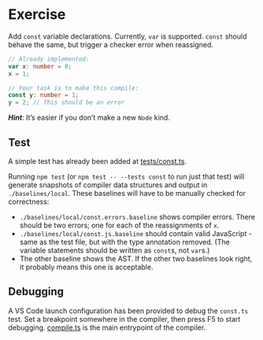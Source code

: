 # Exercise

Add `const` variable declarations. Currently, `var` is supported. `const` should behave the same, but trigger a checker error when reassigned.

```ts
// Already implemented:
var x: number = 0;
x = 1;

// Your task is to make this compile:
const y: number = 1;
y = 2; // This should be an error
```

**_Hint_**: It’s easier if you don’t make a new `Node` kind.

## Test

A simple test has already been added at [tests/const.ts](./tests/const.ts).

Running `npm test` (or `npm test -- --tests const` to run just that test) will generate snapshots of compiler data structures and output in `./baselines/local`. These baselines will have to be manually checked for correctness:

- `./baselines/local/const.errors.baseline` shows compiler errors. There should be two errors; one for each of the reassignments of `x`.
- `./baselines/local/const.js.baseline` should contain valid JavaScript - same as the test file, but with the type annotation removed. (The variable statements should be written as `const`s, not `var`s.)
- The other baseline shows the AST. If the other two baselines look right, it probably means this one is acceptable.

## Debugging

A VS Code launch configuration has been provided to debug the `const.ts` test. Set a breakpoint somewhere in the compiler, then press F5 to start debugging. [compile.ts](./src/compile.ts) is the main entrypoint of the compiler.
